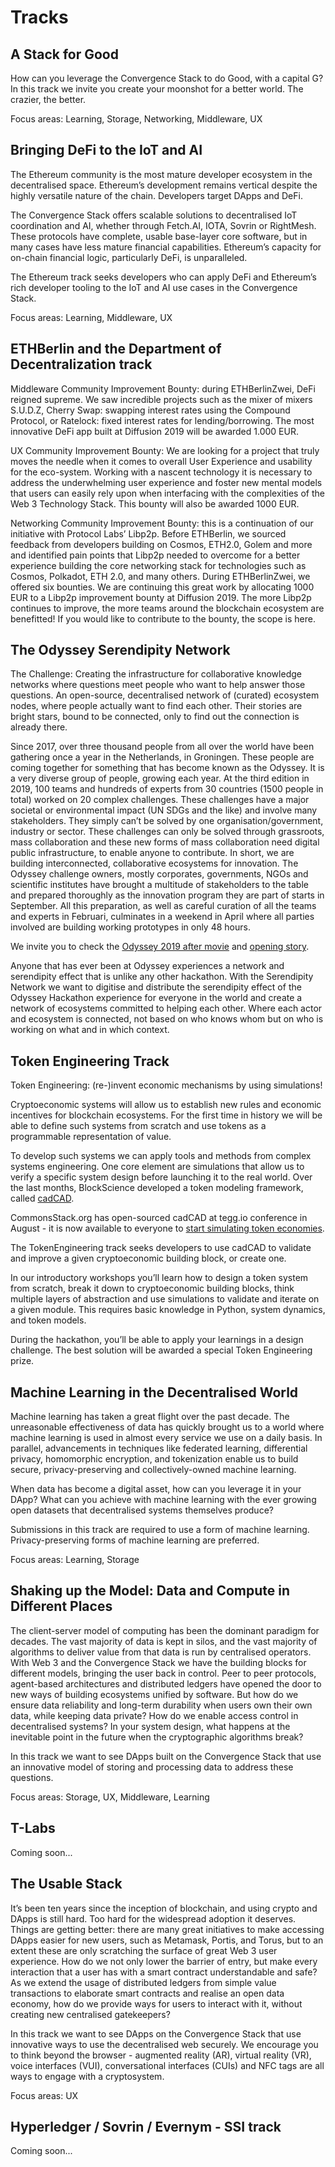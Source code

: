 # Tracks

## A Stack for Good

How can you leverage the Convergence Stack to do Good, with a capital G? In this track we invite you create your moonshot for a better world. The crazier, the better.

Focus areas: Learning, Storage, Networking, Middleware, UX

## Bringing DeFi to the IoT and AI

The Ethereum community is the most mature developer ecosystem in the decentralised space. Ethereum’s development remains vertical despite the highly versatile nature of the chain. Developers target DApps and DeFi.

The Convergence Stack offers scalable solutions to decentralised IoT coordination and AI, whether through Fetch.AI, IOTA, Sovrin or RightMesh. These protocols have complete, usable base-layer core software, but in many cases have less mature financial capabilities. Ethereum’s capacity for on-chain financial logic, particularly DeFi, is unparalleled.

The Ethereum track seeks developers who can apply DeFi and Ethereum’s rich developer tooling to the IoT and AI use cases in the Convergence Stack.

Focus areas: Learning, Middleware, UX

## ETHBerlin and the Department of Decentralization track

Middleware Community Improvement Bounty: during ETHBerlinZwei, DeFi reigned supreme. We saw incredible projects such as the mixer of mixers S.U.D.Z, Cherry Swap: swapping interest rates using the Compound Protocol, or Ratelock: fixed interest rates for lending/borrowing. The most innovative DeFi app built at Diffusion 2019 will be awarded 1.000 EUR.

UX Community Improvement Bounty: We are looking for a project that truly moves the needle when it comes to overall User Experience and usability for the eco-system. Working with a nascent technology it is necessary to address the underwhelming user experience and foster new mental models that users can easily rely upon when interfacing with the complexities of the Web 3 Technology Stack. This bounty will also be awarded 1000 EUR.

Networking Community Improvement Bounty: this is a continuation of our initiative with Protocol Labs’ Libp2p. Before ETHBerlin, we sourced feedback from developers building on Cosmos, ETH2.0, Golem and more and identified pain points that Libp2p needed to overcome for a better experience building the core networking stack for technologies such as Cosmos, Polkadot, ETH 2.0, and many others. During ETHBerlinZwei, we offered six bounties. We are continuing this great work by allocating 1000 EUR to a Libp2p improvement bounty at Diffusion 2019. The more Libp2p continues to improve, the more teams around the blockchain ecosystem are benefitted! If you would like to contribute to the bounty, the scope is here.

## The Odyssey Serendipity Network

The Challenge: Creating the infrastructure for collaborative knowledge networks where questions meet people who want to help answer those questions. An open-source, decentralised network of (curated) ecosystem nodes, where people actually want to find each other. Their stories are bright stars, bound to be connected, only to find out the connection is already there.

Since 2017, over three thousand people from all over the world have been gathering once a year in the Netherlands, in Groningen. These people are coming together for something that has become known as the Odyssey. It is a very diverse group of people, growing each year. At the third edition in 2019, 100 teams and hundreds of experts from 30 countries (1500 people in total) worked on 20 complex challenges. These challenges have a major societal or environmental impact (UN SDGs and the like) and involve many stakeholders. They simply can’t be solved by one organisation/government, industry or sector. These challenges can only be solved through grassroots, mass collaboration and these new forms of mass collaboration need digital public infrastructure, to enable anyone to contribute. In short, we are building interconnected, collaborative ecosystems for innovation. The Odyssey challenge owners, mostly corporates, governments, NGOs and scientific institutes have brought a multitude of stakeholders to the table and prepared thoroughly as the innovation program they are part of starts in September. All this preparation, as well as careful curation of all the teams and experts in Februari, culminates in a weekend in April where all parties involved are building working prototypes in only 48 hours.

We invite you to check the [Odyssey 2019 after movie](https://www.youtube.com/watch?v=q98Ry7OPYUM) and [opening story](https://www.youtube.com/watch?v=-RF9Dn4OECQ).

Anyone that has ever been at Odyssey experiences a network and serendipity effect that is unlike any other hackathon. With the Serendipity Network we want to digitise and distribute the serendipity effect of the Odyssey Hackathon experience for everyone in the world and create a network of ecosystems committed to helping each other. Where each actor and ecosystem is connected, not based on who knows whom but on who is working on what and in which context.

## Token Engineering Track

Token Engineering: (re-)invent economic mechanisms by using simulations!

Cryptoeconomic systems will allow us to establish new rules and economic incentives for blockchain ecosystems. For the first time in history we will be able to define such systems from scratch and use tokens as a programmable representation of value.

To develop such systems we can apply tools and methods from complex systems engineering. One core element are simulations that allow us to verify a specific system design before launching it to the real world. Over the last months, BlockScience developed a token modeling framework, called [cadCAD](https://medium.com/block-science/introducing-complex-adaptive-dynamics-computer-aided-design-cadcad-38b63b541eb8).

CommonsStack.org has open-sourced cadCAD at tegg.io conference in August - it is now available to everyone to [start simulating token economies](https://youtu.be/qjdjX2m_p0Q).

The TokenEngineering track seeks developers to use cadCAD to validate and improve a given cryptoeconomic building block, or create one.

In our introductory workshops you’ll learn how to design a token system from scratch, break it down to cryptoeconomic building blocks, think multiple layers of abstraction and use simulations to validate and iterate on a given module. This requires basic knowledge in Python, system dynamics, and token models.

During the hackathon, you’ll be able to apply your learnings in a design challenge. The best solution will be awarded a special Token Engineering prize.

## Machine Learning in the Decentralised World

Machine learning has taken a great flight over the past decade. The unreasonable effectiveness of data has quickly brought us to a world where machine learning is used in almost every service we use on a daily basis. In parallel, advancements in techniques like federated learning, differential privacy, homomorphic encryption, and tokenization enable us to build secure, privacy-preserving and collectively-owned machine learning.

When data has become a digital asset, how can you leverage it in your DApp? What can you achieve with machine learning with the ever growing open datasets that decentralised systems themselves produce?

Submissions in this track are required to use a form of machine learning. Privacy-preserving forms of machine learning are preferred.

Focus areas: Learning, Storage

## Shaking up the Model: Data and Compute in Different Places

The client-server model of computing has been the dominant paradigm for decades. The vast majority of data is kept in silos, and the vast majority of algorithms to deliver value from that data is run by centralised operators. With Web 3 and the Convergence Stack we have the building blocks for different models, bringing the user back in control. Peer to peer protocols, agent-based architectures and distributed ledgers have opened the door to new ways of building ecosystems unified by software. But how do we ensure data reliability and long-term durability when users own their own data, while keeping data private? How do we enable access control in decentralised systems? In your system design, what happens at the inevitable point in the future when the cryptographic algorithms break?

In this track we want to see DApps built on the Convergence Stack that use an innovative model of storing and processing data to address these questions.

Focus areas: Storage, UX, Middleware, Learning

## T-Labs

Coming soon...

## The Usable Stack

It’s been ten years since the inception of blockchain, and using crypto and DApps is still hard. Too hard for the widespread adoption it deserves. Things are getting better: there are many great initiatives to make accessing DApps easier for new users, such as Metamask, Portis, and Torus, but to an extent these are only scratching the surface of great Web 3 user experience. How do we not only lower the barrier of entry, but make every interaction that a user has with a smart contract understandable and safe? As we extend the usage of distributed ledgers from simple value transactions to elaborate smart contracts and realise an open data economy, how do we provide ways for users to interact with it, without creating new centralised gatekeepers?

In this track we want to see DApps on the Convergence Stack that use innovative ways to use the decentralised web securely. We encourage you to think beyond the browser - augmented reality (AR), virtual reality (VR), voice interfaces (VUI), conversational interfaces (CUIs) and NFC tags are all ways to engage with a cryptosystem.

Focus areas: UX

## Hyperledger / Sovrin / Evernym - SSI track

Coming soon...
